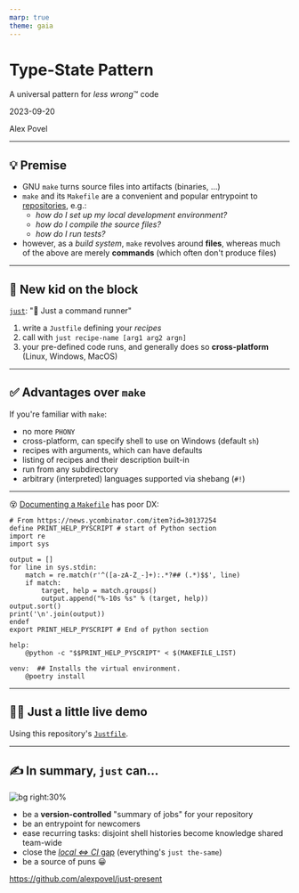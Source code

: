 ```yaml
---
marp: true
theme: gaia
---
```


<!-- _class: lead -->

# Type-State Pattern

A universal pattern for *less wrong*™ code

2023-09-20

Alex Povel

---

## 💡 Premise

* GNU `make` turns source files into artifacts (binaries, ...)
* `make` and its `Makefile` are a convenient and popular entrypoint to [repositories](https://github.com/alexpovel/ancv/blob/main/Makefile), e.g.:
  - *how do I set up my local development environment?*
  - *how do I compile the source files?*
  - *how do I run tests?*
* however, as a *build system*, `make` revolves around **files**, whereas much of the above are merely **commands** (which often don't produce files)

---

## 🌟 New kid on the block

[`just`](https://github.com/casey/just): "🤖 Just a command runner"

1) write a `Justfile` defining your *recipes*
2) call with `just recipe-name [arg1 arg2 argn]`
3) your pre-defined code runs, and generally does so **cross-platform** (Linux, Windows, MacOS)

---

## ✅ Advantages over `make`

If you're familiar with `make`:

* no more `PHONY`
* cross-platform, can specify shell to use on Windows (default `sh`)
* recipes with arguments, which can have defaults
* listing of recipes and their description built-in
* run from any subdirectory
* arbitrary (interpreted) languages supported via shebang (`#!`)
<!-- - installation is *easy enough* (single binary; `make` often preinstalled though) -->

---

😵 [Documenting a `Makefile`](https://github.com/alexpovel/betterletter/blob/065e320cd0cf726777bb6caa9cbb3bcc2c500ad3/Makefile#L7-L26) has poor DX:

```make
# From https://news.ycombinator.com/item?id=30137254
define PRINT_HELP_PYSCRIPT # start of Python section
import re
import sys

output = []
for line in sys.stdin:
    match = re.match(r'^([a-zA-Z_-]+):.*?## (.*)$$', line)
    if match:
        target, help = match.groups()
        output.append("%-10s %s" % (target, help))
output.sort()
print('\n'.join(output))
endef
export PRINT_HELP_PYSCRIPT # End of python section

help:
	@python -c "$$PRINT_HELP_PYSCRIPT" < $(MAKEFILE_LIST)

venv:  ## Installs the virtual environment.
	@poetry install
```

---

<!-- _class: lead -->

## 👨‍💻 Just a little live demo

Using this repository's [`Justfile`](./Justfile).

---

## ✍ In summary, `just` can...

![bg right:30%](https://t2.genius.com/unsafe/432x767/https%3A%2F%2Fimages.genius.com%2F2b790e48bcd9779bce4dc5bc74a01118.563x1000x1.png)

* be a **version-controlled** "summary of jobs" for your repository
  <!-- - documentation next to the code (instead of Confluence, ...) -->
* be an entrypoint for newcomers
  <!-- - onboarding scripts, setting up the necessary dev environment -->
* ease recurring tasks: disjoint shell histories become knowledge shared team-wide
* close the [*local ⇔ CI* gap](./.github/workflows/main.yml) (everything's `just the-same`)
* be a source of puns 😀

https://github.com/alexpovel/just-present
